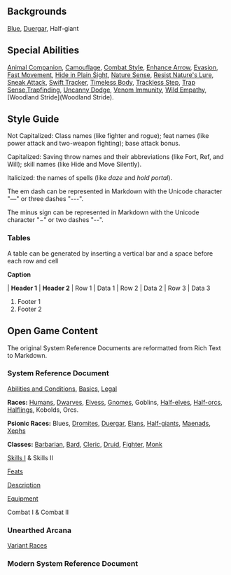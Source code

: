 Backgrounds
-----------

[Blue](Blue), [Duergar](Duergar), Half-giant

## Special Abilities

[Animal Companion](AnimalCompanion), [Camouflage](Camouflage), [Combat Style](CombatStyle), [Enhance Arrow](EnhanceArrow), [Evasion](Evasion), [Fast Movement](FastMovement), [Hide in Plain Sight](HideInPlainSight), [Nature Sense](NatureSense), [Resist Nature's Lure](ResistNaturesLure), [Sneak Attack](SneakAttack), [Swift Tracker](SwiftTracker), [Timeless Body](TimelessBody), [Trackless Step](TracklessStep), [Trap Sense](TrapSense),[Trapfinding](Trapfinding), [Uncanny Dodge](UncannyDodge), [Venom Immunity](VenomImmunity), [Wild Empathy](WildEmpathy), [Woodland Stride](Woodland Stride).

Style Guide
-----------

Not Capitalized: Class names (like fighter and rogue); feat names (like power attack and two-weapon fighting); base attack bonus.

Capitalized: Saving throw names and their abbreviations (like Fort, Ref, and Will); skill names (like Hide and Move Silently).

Italicized: the names of spells (like _daze_ and _hold portal_).

The em dash can be represented in Markdown with the Unicode character "—" or three dashes "---".

The minus sign can be represented in Markdown with the Unicode character "−" or two dashes "--".

### Tables

A table can be generated by inserting a vertical bar and a space before each row and cell

**Caption**

| **Header 1** | **Header 2**
| Row 1        | Data 1
| Row 2        | Data 2
| Row 3        | Data 3

1. Footer 1
2. Footer 2

Open Game Content
-----------------

The original System Reference Documents are reformatted from Rich Text to Markdown.

### System Reference Document

[Abilities and Conditions](AbilitiesandConditions), [Basics](Basics), [Legal](Legal)

__Races:__ [Humans](Races#humans), [Dwarves](Races#dwarves), [Elvess](Races#elves), [Gnomes](Races#gnomes), Goblins, [Half-elves](Races#half-elves), [Half-orcs](Races#half-orcs), [Halflings](Races#halflings), Kobolds, Orcs.

__Psionic Races:__ Blues, [Dromites](PsionicRaces#dromites), [Duergar](PsionicRaces#duergar), [Elans](PsionicRaces#elans), [Half-giants](PsionicRaces#half-giants), [Maenads](PsionicRaces#maenads), [Xephs](PsionicRaces#xephs)

__Classes:__ [Barbarian](ClassesI#barbarian), [Bard](ClassesI#bard), [Cleric](ClassesI#cleric), [Druid](ClassesI#druid), [Fighter](ClassesI#fighter), [Monk](ClassesI#monk)

[Skills I](SkillsI) & Skills II

[Feats](Feats)

[Description](Description)

[Equipment](Equipment)

Combat I & Combat II

### Unearthed Arcana

[Variant Races](VariantRaces)

### Modern System Reference Document
